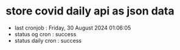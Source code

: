 # store covid daily api as json data

- last cronjob : Friday, 30 August 2024 01:06:05
- status og cron : success
- status daily cron : success
      
      
